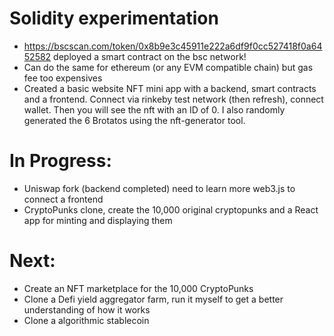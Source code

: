 # Solidity experimentation

- https://bscscan.com/token/0x8b9e3c45911e222a6df9f0cc527418f0a6452582 deployed a smart contract on the bsc network!
- Can do the same for ethereum (or any EVM compatible chain) but gas fee too expensives
- Created a basic website NFT mini app with a backend, smart contracts and a frontend. Connect via rinkeby
test network (then refresh), connect wallet. Then you will see the nft with an ID of 0. I also randomly generated
the 6 Brotatos using the nft-generator tool.

# In Progress:
- Uniswap fork (backend completed) need to learn more web3.js to connect a frontend
- CryptoPunks clone, create the 10,000 original cryptopunks and a React app for minting and displaying them

# Next:
- Create an NFT marketplace for the 10,000 CryptoPunks
- Clone a Defi yield aggregator farm, run it myself to get a better understanding of how it works
- Clone a algorithmic stablecoin
